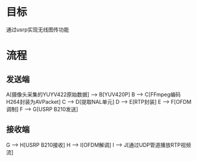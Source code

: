 # 目标
通过usrp实现无线图传功能
# 流程
## 发送端
A[摄像头采集的YUYV422原始数据] --> B[YUV420P]
B --> C[FFmpeg编码H264封装为AVPacket]
C --> D[提取NAL单元]
D --> E[RTP封装]
E --> F[OFDM调制]
F --> G[USRP B210发送]
## 接收端
G --> H[USRP B210接收]
H --> I[OFDM解调]
I --> J[通过UDP管道播放RTP视频流]
